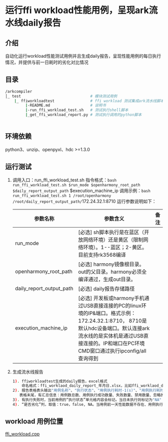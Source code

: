# 运行ffi workload性能用例，呈现ark流水线daily报告

## 介绍

自动化运行workload性能测试用例并且生成daily报告，呈现性能用例的每日执行情况，并提供与前一日耗时的劣化对比情况

## 目录

```bash
/arkcompiler
│_ test                               # 模块测试用例
    |_ ffiworkloadtest                # ffi workload 测试集成ark流水线脚本目录
		 |-README.md                  # 说明书
		 |-run_ffi_workload_test.sh   # 测试执行shell脚本
		 |_get_ffi_workload_report.py # 测试执行调用的python脚本
		 
```

## 环境依赖

python3、unzip、openpyxl、hdc >=1.3.0

## 运行测试

1. 调用入口：run_ffi_workload_test.sh
   指令格式：`bash run_ffi_workload_test.sh $run_mode $openharmony_root_path   $daily_report_output_path` $execution_machine_ip
   调用示例：`bash run_ffi_workload_test.sh 1 /root/openharmony   /root/daily_report_output_path/`172.24.32.1:8710
   运行参数说明如下：
   
   | 参数名称   | 参数含义 | 备注 |
   | --------| -------- | -------------------- |
   | run_mode | [必选] sh脚本执行是在蓝区（开放网络环境）还是黄区（限制网络环境）。1--蓝区；2-黄区。目前支持rk3568编译 |  |
   | openharmony_root_path | [必选] harmony镜像根目录。out的父目录。harmony必须全编译通过，生成out目录。 |  |
   | daily_report_output_path | [必选] daily报告存储路径 |  |
   | execution_machine_ip | [必选] 开发板或harmony手机通过USB直接连接的PC的linux环境的IP&端口。格式示例：172.24.32.1:8710， 8710是默认hdc设备端口。默认连接ark流水线的是实体机是通过USB直接连接的。IP和端口在PC环境CMD窗口通过执行ipconfig/all查询得到 | |


2. 生成流水线报告
    ```bash
    1). ffiworkloadtest生成的daily报告，excel格式
        命名格式：ffi_worklaod_daily_report_年月日.xlsx，比如ffi_worklaod_daily_report_20231206.xlsx。
    2). 报告表格表头输出"用例名称"、"执行状态"、"用例执行耗时-1(s)"、"用例执行耗时-2(s)"、"用例执行耗时-3(s)"、"用例执行耗时-4(s)"、"用例执行耗时-5(s)"、"当日用例平均执行耗时(s)"、"昨日用例平均执行耗时(s)"、"是否劣化"、"备注"；
       表格末尾，有汇总信息：用例数总数、用例执行成功数量、失败数量、禁用数量、忽略的数量、报错的数量、劣化数量、当日平均执行耗时、劣化上限值、测试报告生成日期等内容。
    3). 有执行失败时，当前用例的“执行状态”单元格内容会标记。当日未执行则标记为"NA"；执行成功标记"pass";执行失败标记"fail"
    4). “是否劣化”列，取值：true，false, NA。当用例前一天性能数据不存在、用例执行异常、执行失败，都归于"NA"状态。
    ```

## workload 用例位置

  [ffi_workload.cpp](https://gitee.com/openharmony/arkcompiler_ets_runtime/arkcompiler/ecmascript/napi/test/ffi_workload.cpp)
